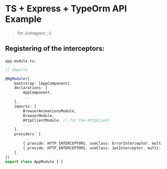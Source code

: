# TS + Express + TypeOrm API Example

> for Jumagoro ;-)

## Registering of the interceptors:
`app.module.ts`:
```TypeScript
// Imports

@NgModule({
    bootstrap: [AppComponent],
    declarations: [
        AppComponent,
        ...
    ],
    imports: [
        BrowserAnimationsModule,
        BrowserModule,
        HttpClientModule, // for the HttpCLient
        ...
    ],
    providers: [
        ...
        { provide: HTTP_INTERCEPTORS, useClass: ErrorInterceptor, multi: true },
        { provide: HTTP_INTERCEPTORS, useClass: JwtInterceptor, multi: true },
    ],
})
export class AppModule { }

```
